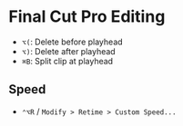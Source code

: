# Final Cut Pro Editing

- `⌥(`: Delete before playhead
- `⌥)`: Delete after playhead
- `⌘B`: Split clip at playhead

## Speed

- `⌃⌥R` / `Modify > Retime > Custom Speed...`
